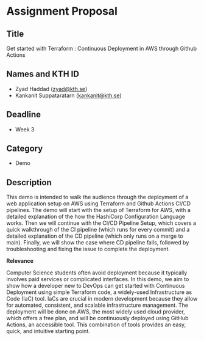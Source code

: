 # Assignment Proposal

## Title

Get started with Terraform : Continuous Deployment in AWS through Github Actions


## Names and KTH ID

- Zyad Haddad (zyad@kth.se)
- Kankanit Suppataratarn (kankanit@kth.se)

## Deadline

- Week 3

## Category

- Demo

## Description

This demo is intended to walk the audience through the deployment of a web application setup on AWS using Terraform and Github Actions CI/CD pipelines. The demo will start with the setup of Terraform for AWS, with a detailed explanation of the how the HashiCorp Configuration Language works. Then we will continue with the CI/CD Pipeline Setup, which covers a quick walkthrough of the CI pipeline (which runs for every commit) and a detailed explanation of the CD pipeline (which only runs on a merge to main). Finally, we will show the case where CD pipeline fails, followed by troubleshooting and fixing the issue to complete the deployment.

**Relevance**

Computer Science students often avoid deployment because it typically involves paid services or complicated interfaces. In this demo, we aim to show how a developer new to DevOps can get started with Continuous Deployment using simple Terraform code, a widely-used Infrastructure as Code (IaC) tool. IaCs are crucial in modern development because they allow for automated, consistent, and scalable infrastructure management. The deployment will be done on AWS, the most widely used cloud provider, which offers a free plan, and will be continuously deployed using GitHub Actions, an accessible tool. This combination of tools provides an easy, quick, and intuitive starting point.